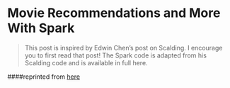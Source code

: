 Movie Recommendations and More With Spark  
====   

>This post is inspired by Edwin Chen’s post on Scalding. I encourage you to first read that post! The Spark code is adapted from his Scalding code and is available in full here.   


####reprinted from [here](http://mlnick.github.io/blog/2013/04/01/movie-recommendations-and-more-with-spark/)
